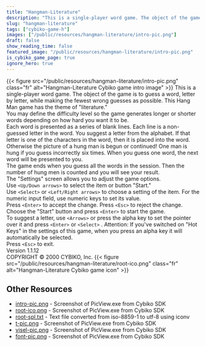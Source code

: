 ```yaml
---
title: "Hangman-Literature"
description: "This is a single-player word game. The object of the game is to guess a word, letter by letter, while making the fewest wrong guesses as possible. This Hang Man game has the theme of \"literature.\" You may define the difficulty level so the game generates longer or shorter words ..."
slug: "hangman-literature"
tags: ["cybiko-game-h"]
images: ["/public/resources/hangman-literature/intro-pic.png"]
draft: false
show_reading_time: false
featured_image: "/public/resources/hangman-literature/intro-pic.png"
is_cybiko_game_page: true
ignore_hero: true
---
```

{{< figure src="/public/resources/hangman-literature/intro-pic.png" class="fr" alt="Hangman-Literature Cybiko game intro image" >}}
This is a single-player word game. The object of the game is to guess a word, letter by letter, while making the fewest wrong guesses as possible. This Hang Man game has the theme of "literature." \
You may define the difficulty level so the game generates longer or shorter words depending on how hard you want it to be.  \
Each word is presented as a series of blank lines. Each line is a non-guessed letter in the word. You suggest a letter from the alphabet. If that letter is one of the characters in the word, then it is placed into the word. Otherwise the picture of a hung man is begun or continued! One man is hung if you guess incorrectly six times. When you guess one word, the next word will be presented to you.  \
The game ends when you guess all the words in the session. Then the number of hung men is counted and you will see your result. \
The "Settings" screen allows you to adjust the game options. \
Use `<Up/Down arrows>`  to select the item or button "Start." \
Use `<Select>`  or `<Left/Right arrows>`  to choose a setting of the item. For the numeric input field, use numeric keys to set its value. \
Press `<Enter>`  to accept the change. Press `<Esc>`  to reject the change. \
Choose the "Start" button and press `<Enter>`  to start the game. \
To suggest a letter, use `<Arrows>`  or press the alpha key to set the pointer over it and press `<Enter>`  or `<Select>` . Attention: If you've switched on "Hot Keys" in the settings of this game, when you press an alpha key it will automatically be selected. \
Press `<Esc>`  to exit. \
Version 1.1.12 \
COPYRIGHT © 2000 CYBIKO, Inc. {{< figure src="/public/resources/hangman-literature/root-ico.png" class="fr" alt="Hangman-Literature Cybiko game icon" >}}

## Other Resources
* [intro-pic.png](/public/resources/hangman-literature/intro-pic.png) - Screenshot of PicView.exe from Cybiko SDK
* [root-ico.png](/public/resources/hangman-literature/root-ico.png) - Screenshot of PicView.exe from Cybiko SDK
* [root-spl.txt](/public/resources/hangman-literature/root-spl.txt) - Text file converted from iso-8859-1 to utf-8 using iconv
* [t-pic.png](/public/resources/hangman-literature/t-pic.png) - Screenshot of PicView.exe from Cybiko SDK
* [visel-pic.png](/public/resources/hangman-literature/visel-pic.png) - Screenshot of PicView.exe from Cybiko SDK
* [font-pic.png](/public/resources/hangman-literature/font-pic.png) - Screenshot of PicView.exe from Cybiko SDK
